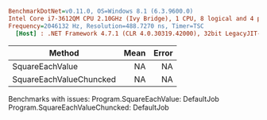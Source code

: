 ``` ini

BenchmarkDotNet=v0.11.0, OS=Windows 8.1 (6.3.9600.0)
Intel Core i7-3612QM CPU 2.10GHz (Ivy Bridge), 1 CPU, 8 logical and 4 physical cores
Frequency=2046132 Hz, Resolution=488.7270 ns, Timer=TSC
  [Host] : .NET Framework 4.7.1 (CLR 4.0.30319.42000), 32bit LegacyJIT-v4.7.3130.0


```
|                  Method | Mean | Error |
|------------------------ |-----:|------:|
|         SquareEachValue |   NA |    NA |
| SquareEachValueChuncked |   NA |    NA |

Benchmarks with issues:
  Program.SquareEachValue: DefaultJob
  Program.SquareEachValueChuncked: DefaultJob
